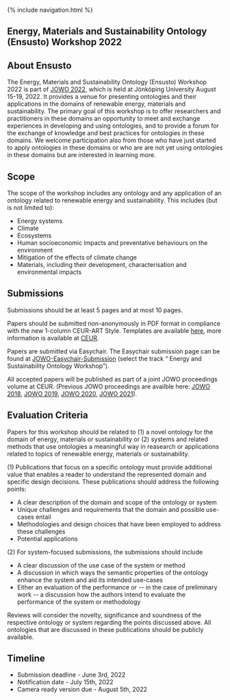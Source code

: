 {% include navigation.html %}

## Energy, Materials and Sustainability Ontology (Ensusto) Workshop 2022

## About Ensusto

The Energy, Materials and Sustainability Ontology (Ensusto) Workshop 2022 is part of [JOWO 2022](https://www.iaoa.org/jowo/2022/index.html), which is held at Jönköping University August 15-19, 2022. It provides a venue for presenting ontologies and their applications in the domains of renewable energy, materials and sustainability. The primary goal of this workshop is to offer researchers and practitioners in these domains an opportunity to meet and exchange experiences in developing and using ontologies, and to provide a forum for the exchange of knowledge and best practices for ontologies in these domains. We welcome participation also from those who have just started to apply ontologies in these domains or who are are not yet using ontologies in these domains but are interested in learning more.
  


## Scope

The scope of the workshop includes any ontology and any application of an ontology related to renewable energy and sustainability. This includes (but is not limited to): 
* Energy systems 
* Climate 
* Ecosystems 
* Human socioeconomic impacts and preventative behaviours on the environment 
* Mitigation of the effects of climate change 
* Materials, including their development, characterisation and environmental impacts


## Submissions 

Submissions should be at least 5 pages and at most 10 pages. 

Papers should be submitted non-anonymously in PDF format in compliance with the new 1-column CEUR-ART Style. Templates are available [here](./CEURART.zip), more information is available at [CEUR](https://ceurws.wordpress.com/2020/03/31/ceurws-publishes-ceurart-paper-style/). 

Papers are submitted via Easychair. The Easychair submission page can be found at [JOWO-Easychair-Submission](https://easychair.org/my/conference?conf=jowo2022) (select the track “ Energy and Sustainability Ontology Workshop”).

All accepted papers will be published as part of a joint JOWO proceedings volume at CEUR. (Previous JOWO proceedings are availble here: [JOWO 2018](http://ceur-ws.org/Vol-2205/),  [JOWO 2019](http://ceur-ws.org/Vol-2518/), [JOWO 2020](http://ceur-ws.org/Vol-2708/), [JOWO 2021](http://ceur-ws.org/Vol-2969/)).


## Evaluation Criteria

Papers for this workshop should be related to (1) a novel ontology for the domain of energy, materials or sustainability or (2) systems and related methods that use ontologies a meaningful way in reasearch or applications related to topics of renewable energy, materials or sustainability.  

(1) Publications that focus on a specific ontology must provide additional value that enables a reader to
understand the represented domain and specific design decisions. These publications should address the following points:

* A clear description of the domain and scope of the ontology or system
* Unique challenges and requirements that the domain and possible use-cases entail
* Methodologies and design choices that have been employed to address these challenges
* Potential applications

(2) For system-focused submissions, the submissions should include 
* A clear discussion of the use case of the system or method  
* A discussion in which ways the semantic properties of the ontology enhance the system and aid its intended use-cases
* Either an evaluation of the performance or -- in the case of preliminary work -- a discussion how the authors intend to evaluate the performance of the system or methodology  

Reviews will consider the novelty, significance and soundness of the respective ontology or system regarding the points discussed above. All ontologies that are discussed in these publications should be publicly available.


## Timeline

* Submission deadline - June 3rd, 2022
* Notification date - July 15th, 2022
* Camera ready version due - August 5th, 2022
